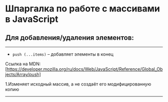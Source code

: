 # Шпаргалка по работе с массивами в JavaScript


## Для добавления/удаления элементов: 

***
* ```push (...items)``` – добавляет элементы в конец

Ссылка на MDN: [https://developer.mozilla.org/ru/docs/Web/JavaScript/Reference/Global_Objects/Array/push]

1.Изменяет исходный массив, а не создаёт его модифицированную копию

***
